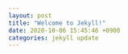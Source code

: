 ```yaml
---
layout: post
title: "Welcome to Jekyll!"
date: 2020-10-06 15:45:46 +0900
categories: jekyll update
---
```

